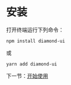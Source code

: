 # 安装

打开终端运行下列命令：

```
npm install diamond-ui
```

或

```
yarn add diamond-ui
```

下一节：[开始使用](#/doc/get-started)
